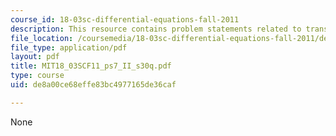 ```yaml
---
course_id: 18-03sc-differential-equations-fall-2011
description: This resource contains problem statements related to transfer functions.
file_location: /coursemedia/18-03sc-differential-equations-fall-2011/de8a00ce68effe83bc4977165de36caf_MIT18_03SCF11_ps7_II_s30q.pdf
file_type: application/pdf
layout: pdf
title: MIT18_03SCF11_ps7_II_s30q.pdf
type: course
uid: de8a00ce68effe83bc4977165de36caf

---
```

None